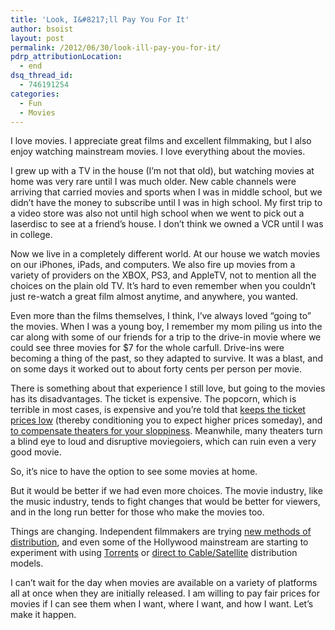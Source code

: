 ```yaml
---
title: 'Look, I&#8217;ll Pay You For It'
author: bsoist
layout: post
permalink: /2012/06/30/look-ill-pay-you-for-it/
pdrp_attributionLocation:
  - end
dsq_thread_id:
  - 746191254
categories:
  - Fun
  - Movies
---
```

I love movies. I appreciate great films and excellent filmmaking, but I also enjoy watching mainstream movies. I love everything about the movies. 

I grew up with a TV in the house (I&#8217;m not that old), but watching movies at home was very rare until I was much older. New cable channels were arriving that carried movies and sports when I was in middle school, but we didn&#8217;t have the money to subscribe until I was in high school. My first trip to a video store was also not until high school when we went to pick out a laserdisc to see at a friend&#8217;s house. I don&#8217;t think we owned a VCR until I was in college. 

Now we live in a completely different world. At our house we watch movies on our iPhones, iPads, and computers. We also fire up movies from a variety of providers on the XBOX, PS3, and AppleTV, not to mention all the choices on the plain old TV. It&#8217;s hard to even remember when you couldn&#8217;t just re-watch a great film almost anytime, and anywhere, you wanted.

Even more than the films themselves, I think, I&#8217;ve always loved &#8220;going to&#8221; the movies. When I was a young boy, I remember my mom piling us into the car along with some of our friends for a trip to the drive-in movie where we could see three movies for $7 for the whole carfull. Drive-ins were becoming a thing of the past, so they adapted to survive. It was a blast, and on some days it worked out to about forty cents per person per movie.

There is something about that experience I still love, but going to the movies has its disadvantages. The ticket is expensive. The popcorn, which is terrible in most cases, is expensive and you&#8217;re told that [keeps the ticket prices low][1] (thereby conditioning you to expect higher prices someday), and [to compensate theaters for your sloppiness][2]. Meanwhile, many theaters turn a blind eye to loud and disruptive moviegoiers, which can ruin even a very good movie. 

So, it&#8217;s nice to have the option to see some movies at home. 

But it would be better if we had even more choices. The movie industry, like the music industry, tends to fight changes that would be better for viewers, and in the long run better for those who make the movies too. 

Things are changing. Independent filmmakers are trying [new methods of distribution][3], and even some of the Hollywood mainstream are starting to experiment with using [Torrents][4] or [direct to Cable/Satellite][5] distribution models. 

I can&#8217;t wait for the day when movies are available on a variety of platforms all at once when they are initially released. I am willing to pay fair prices for movies if I can see them when I want, where I want, and how I want. Let&#8217;s make it happen.

 [1]: http://phys.org/news122917253.html
 [2]: http://now.msn.com/entertainment/0321-movie-snack-prices.aspx
 [3]: http://www.theopenpress.com/index.php?a=press&id=121689
 [4]: http://torrentfreak.com/hollywood-star-reverses-movie-distribution-model-with-bittorrent-110701/
 [5]: http://technorati.com/entertainment/film/article/mel-gibson-fox-and-directv-test/
